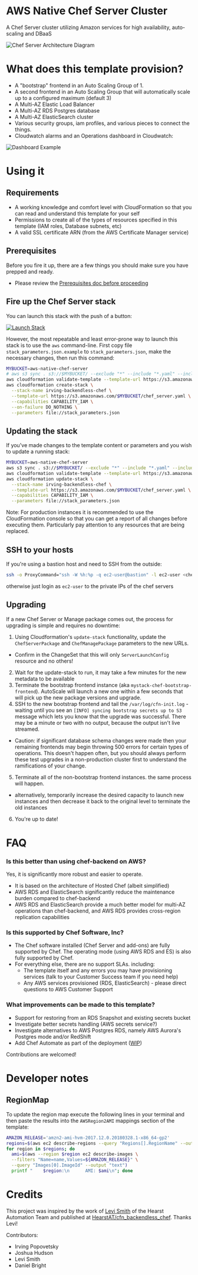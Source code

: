 # AWS Native Chef Server Cluster
A Chef Server cluster utilizing Amazon services for high availability, auto-scaling and DBaaS

![Chef Server Architecture Diagram](/images/arch-diagram.png?raw=true "Architecture Diagram")

# What does this template provision?
- A "bootstrap" frontend in an Auto Scaling Group of 1.
- A second frontend in an Auto Scaling Group that will automatically scale up to a configured maximum (default 3)
- A Multi-AZ Elastic Load Balancer
- A Multi-AZ RDS Postgres database
- A Multi-AZ ElasticSearch cluster
- Various security groups, iam profiles, and various pieces to connect the things.
- Cloudwatch alarms and an Operations dashboard in Cloudwatch:

![Dashboard Example](/images/opsdashboard.png?raw=true "Architecture Diagram")


# Using it

## Requirements
* A working knowledge and comfort level with CloudFormation so that you can read and understand this template for your self
* Permissions to create all of the types of resources specified in this template (IAM roles, Database subnets, etc)
* A valid SSL certificate ARN (from the AWS Certificate Manager service)

## Prerequisites

Before you fire it up, there are a few things you should make sure you have prepped and ready.

* Please review the [Prerequisites doc before proceeding](./PREREQS.md)

## Fire up the Chef Server stack

You can launch this stack with the push of a button:
<p><a href="https://console.aws.amazon.com/cloudformation/home#/stacks/new?templateURL=https:%2F%2Fs3.amazonaws.com%2Faws-native-chef-server%2Fbackendless_chef.yaml&amp;stackName=my-chef-cluster" target="_blank"><img src="https://s3.amazonaws.com/cloudformation-examples/cloudformation-launch-stack.png" alt="Launch Stack" /></a></p>

However, the most repeatable and least error-prone way to launch this stack is to use the `aws` command-line. First copy file `stack_parameters.json.example` to `stack_parameters.json`, make the necessary changes, then run this command:

```bash
MYBUCKET=aws-native-chef-server
# aws s3 sync . s3://$MYBUCKET/ --exclude "*" --include "*.yaml" --include "files/*" && \
aws cloudformation validate-template --template-url https://s3.amazonaws.com/$MYBUCKET/chef_server.yaml && \
aws cloudformation create-stack \
  --stack-name irving-backendless-chef \
  --template-url https://s3.amazonaws.com/$MYBUCKET/chef_server.yaml \
  --capabilities CAPABILITY_IAM \
  --on-failure DO_NOTHING \
  --parameters file://stack_parameters.json
```

## Updating the stack

If you've made changes to the template content or parameters and you wish to update a running stack:

```bash
MYBUCKET=aws-native-chef-server
aws s3 sync . s3://$MYBUCKET/ --exclude "*" --include "*.yaml" --include "files/*" && \
aws cloudformation validate-template --template-url https://s3.amazonaws.com/$MYBUCKET/chef_server.yaml && \
aws cloudformation update-stack \
  --stack-name irving-backendless-chef \
  --template-url https://s3.amazonaws.com/$MYBUCKET/chef_server.yaml \
  --capabilities CAPABILITY_IAM \
  --parameters file://stack_parameters.json
```

Note: For production instances it is recommended to use the CloudFormation console so that you can get a report of all changes before executing them.  Particularly pay attention to any resources that are being replaced.

## SSH to your hosts

If you're using a bastion host and need to SSH from the outside:

```bash
ssh -o ProxyCommand="ssh -W %h:%p -q ec2-user@bastion" -l ec2-user <chef server private ip>
```

otherwise just login as `ec2-user` to the private IPs of the chef servers

## Upgrading

If a new Chef Server or Manage package comes out, the process for upgrading is simple and requires no downtime:

1. Using Cloudformation's `update-stack` functionality, update the `ChefServerPackage` and `ChefManagePackage` parameters to the new URLs.
  - Confirm in the ChangeSet that this will only `ServerLaunchConfig` resource and no others!
2. Wait for the update-stack to run, it may take a few minutes for the new metadata to be available
3. Terminate the bootstrap frontend instance (aka `mystack-chef-bootstrap-frontend`). AutoScale will launch a new one within a few seconds that will pick up the new package versions and upgrade.
4. SSH to the new bootstrap frontend and tail the `/var/log/cfn-init.log` - waiting until you see an `[INFO] syncing bootstrap secrets up to S3` message which lets you know that the upgrade was successful.  There may be a minute or two with no output, because the output isn't live streamed.
  - Caution: if significant database schema changes were made then your remaining frontends may begin throwing 500 errors for certain types of operations.  This doesn't happen often, but you should always perform these test upgrades in a non-production cluster first to understand the ramifications of your change.
5. Terminate all of the non-bootstrap frontend instances.  the same process will happen.
  - alternatively, temporarily increase the desired capacity to launch new instances and then decrease it back to the original level to terminate the old instances
6. You're up to date!

# FAQ

### Is this better than using chef-backend on AWS?

Yes, it is significantly more robust and easier to operate.
- It is based on the architecture of Hosted Chef (albeit simplified)
- AWS RDS and ElasticSearch significantly reduce the maintenance burden compared to chef-backend
- AWS RDS and ElasticSearch provide a much better model for multi-AZ operations than chef-backend, and AWS RDS provides cross-region replication capabilities

### Is this supported by Chef Software, Inc?

- The Chef software installed (Chef Server and add-ons) are fully supported by Chef.  The operating mode (using AWS RDS and ES) is also fully supported by Chef.
- For everything else, there are no support SLAs.  including:
  - The template itself and any errors you may have provisioning services (talk to your Customer Success team if you need help)
  - Any AWS services provisioned (RDS, ElasticSearch) - please direct questions to AWS Customer Support

### What improvements can be made to this template?

- Support for restoring from an RDS Snapshot and existing secrets bucket
- Investigate better secrets handling (AWS secrets service?)
- Investigate alternatives to AWS Postgres RDS, namely AWS Aurora's Postgres mode and/or RedShift
- Add Chef Automate as part of the deployment ([WIP](https://github.com/chef-customers/aws_native_chef_server/pull/37))

Contributions are welcomed!

# Developer notes

## RegionMap
To update the region map execute the following lines in your terminal and then paste the results into the `AWSRegion2AMI` mappings section of the template:

```bash
AMAZON_RELEASE='amzn2-ami-hvm-2017.12.0.20180328.1-x86_64-gp2'
regions=$(aws ec2 describe-regions --query "Regions[].RegionName" --output text)
for region in $regions; do
  ami=$(aws --region $region ec2 describe-images \
  --filters "Name=name,Values=${AMAZON_RELEASE}" \
  --query "Images[0].ImageId" --output "text")
  printf "    $region:\n      AMI: $ami\n"; done
```

# Credits

This project was inspired by the work of [Levi Smith](https://github.com/TheFynx) of the Hearst Automation Team and published at [HearstAT/cfn_backendless_chef](https://github.com/HearstAT/cfn_backendless_chef).  Thanks Levi!

Contributors:
- Irving Popovetsky
- Joshua Hudson
- Levi Smith
- Daniel Bright
